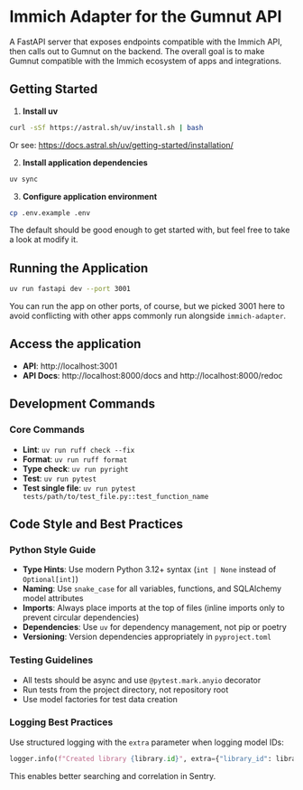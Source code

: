 # Immich Adapter for the Gumnut API

A FastAPI server that exposes endpoints compatible with the Immich API,
then calls out to Gumnut on the backend. The overall goal is to make
Gumnut compatible with the Immich ecosystem of apps and integrations.

## Getting Started

1. **Install uv**

```bash
curl -sSf https://astral.sh/uv/install.sh | bash
```

Or see: https://docs.astral.sh/uv/getting-started/installation/

2. **Install application dependencies**

```bash
uv sync
```

3. **Configure application environment**

```bash
cp .env.example .env
```

The default should be good enough to get started with, but feel free to take a look at modify it.

## Running the Application

```bash
uv run fastapi dev --port 3001
```

You can run the app on other ports, of course, but we picked 3001 here
to avoid conflicting with other apps commonly run alongside `immich-adapter`.

## Access the application

- **API**: http://localhost:3001
- **API Docs**: http://localhost:8000/docs and http://localhost:8000/redoc

## Development Commands

### Core Commands

- **Lint**: `uv run ruff check --fix`
- **Format**: `uv run ruff format`
- **Type check**: `uv run pyright`
- **Test**: `uv run pytest`
- **Test single file**: `uv run pytest tests/path/to/test_file.py::test_function_name`

## Code Style and Best Practices

### Python Style Guide

- **Type Hints**: Use modern Python 3.12+ syntax (`int | None` instead of `Optional[int]`)
- **Naming**: Use `snake_case` for all variables, functions, and SQLAlchemy model attributes
- **Imports**: Always place imports at the top of files (inline imports only to prevent circular dependencies)
- **Dependencies**: Use `uv` for dependency management, not pip or poetry
- **Versioning**: Version dependencies appropriately in `pyproject.toml`

### Testing Guidelines

- All tests should be async and use `@pytest.mark.anyio` decorator
- Run tests from the project directory, not repository root
- Use model factories for test data creation

### Logging Best Practices

Use structured logging with the `extra` parameter when logging model IDs:

```python
logger.info(f"Created library {library.id}", extra={"library_id": library.id})
```

This enables better searching and correlation in Sentry.
